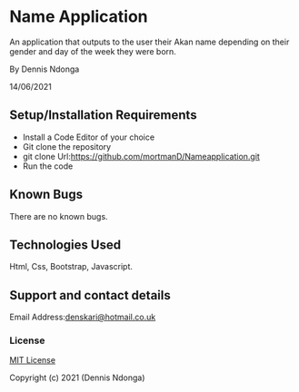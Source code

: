 # Name Application

An application that outputs to the user their Akan name depending on their gender and day of the week they were born.

By Dennis Ndonga

14/06/2021

## Setup/Installation Requirements
* Install a Code Editor of your choice
* Git clone the repository 
* git clone Url:https://github.com/mortmanD/Nameapplication.git
* Run the code

## Known Bugs

There are no known bugs.

## Technologies Used

Html, Css, Bootstrap, Javascript.

## Support and contact details
Email Address:denskari@hotmail.co.uk 

### License

[MIT License](./LICENSE)

Copyright (c) 2021 (Dennis Ndonga)